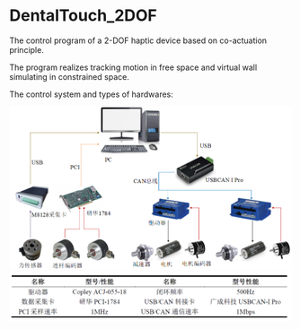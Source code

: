 # DentalTouch_2DOF
The control program of a 2-DOF haptic device based on co-actuation principle.

The program realizes tracking motion in free space and virtual wall simulating in constrained space.

The control system and types of hardwares:

<div align=center>
<img src='images/control_system.png' width='800'>
</div>

<div align=center>
<img src='images/type.png' width='800'>
</div>
